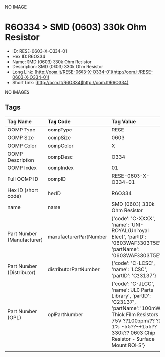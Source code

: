 


  
NO IMAGE  
# R6O334 > SMD (0603) 330k Ohm Resistor

- ID: RESE-0603-X-O334-01
- Hex ID: R6O334
- Name: SMD (0603) 330k Ohm Resistor
- Description: SMD (0603) 330k Ohm Resistor
- Long Link: [http://oom.lt/RESE-0603-X-O334-01](http://oom.lt/RESE-0603-X-O334-01)
- Short Link: [http://oom.lt/R6O334](http://oom.lt/R6O334)
  
NO IMAGES  
## Tags
  

|Tag Name|Tag Code|Tag Value|
| :--- | :--- | :--- |
|OOMP Type|oompType|RESE|
|OOMP Size|oompSize|0603|
|OOMP Color|oompColor|X|
|OOMP Description|oompDesc|O334|
|OOMP Index|oompIndex|01|
|Full OOMP ID|oompID|RESE-0603-X-O334-01|
|Hex ID (short code)|hexID|R6O334|
|name|name|SMD (0603) 330k Ohm Resistor|
|Part Number (Manufacturer)|manufacturerPartNumber|{'code': 'C-XXXX', 'name': 'UNI-ROYAL(Uniroyal Elec)', 'partID': '0603WAF3303T5E', 'partName': '0603WAF3303T5E'}|
|Part Number (Distributor)|distributorPartNumber|{'code': 'C-LCSC', 'name': 'LCSC', 'partID': 'C23137'}|
|Part Number (OPL)|oplPartNumber|{'code': 'C-JLCC', 'name': 'JLC Parts Library', 'partID': 'C23137', 'partName': '100mW Thick Film Resistors 75V ??100ppm/?? ??1% -55??~+155?? 330k?? 0603  Chip Resistor - Surface Mount ROHS'}|
||||
